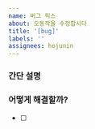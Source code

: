 ```yaml
---
name: 버그 픽스
about: 오동작을 수정합시다
title: '[bug]'
labels: ''
assignees: hojunin
---
```


### 간단 설명

### 어떻게 해결할까?

- [ ]
